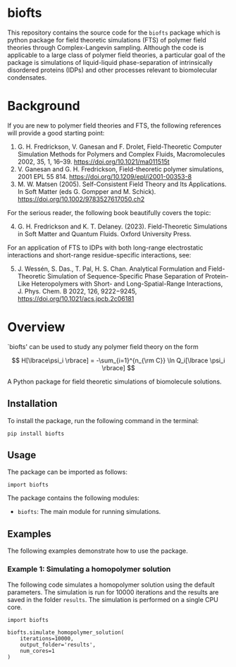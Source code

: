 # biofts

This repository contains the source code for the `biofts` package which is python package for field theoretic simulations (FTS) of polymer field theories through Complex-Langevin sampling. Although the code is applicable to a large class of polymer field theories, a particular goal of the package is simulations of liquid-liquid phase-separation of intrinsically disordered proteins (IDPs) and other processes relevant to biomolecular condensates. 

# Background

If you are new to polymer field theories and FTS, the following references will provide a good starting point:

1. G. H. Fredrickson, V. Ganesan and F. Drolet, Field-Theoretic Computer Simulation Methods for Polymers and Complex Fluids, Macromolecules 2002, 35, 1, 16–39. <hlink>https://doi.org/10.1021/ma011515t</hlink>
2. V. Ganesan and G. H. Fredrickson, Field-theoretic polymer simulations, 2001 EPL 55 814. <hlink>https://doi.org/10.1209/epl/i2001-00353-8</hlink>
3. M. W. Matsen (2005). Self-Consistent Field Theory and Its Applications. In Soft Matter (eds G. Gompper and M. Schick). <hlink>https://doi.org/10.1002/9783527617050.ch2</hlink>

For the serious reader, the following book beautifully covers the topic:

4.  G. H. Fredrickson and K. T. Delaney. (2023). Field-Theoretic Simulations in Soft Matter and Quantum Fluids. Oxford University Press.

For an application of FTS to IDPs with both long-range electrostatic interactions and short-range residue-specific interactions, see:

5. J. Wessén, S. Das., T. Pal, H. S. Chan. Analytical Formulation and Field-Theoretic Simulation of Sequence-Specific Phase Separation of Protein-Like Heteropolymers with Short- and Long-Spatial-Range Interactions, J. Phys. Chem. B 2022, 126, 9222−9245, <hlink>https://doi.org/10.1021/acs.jpcb.2c06181</hlink>

# Overview

`biofts' can be used to study any polymer field theory on the form

$$
H[\lbrace\psi_i \rbrace] = -\sum_{i=1}^{n_{\rm C}} \ln Q_i[\lbrace \psi_i \rbrace] 
$$




A Python package for field theoretic simulations of biomolecule solutions. 

## Installation
To install the package, run the following command in the terminal:
```
pip install biofts
```
## Usage
The package can be imported as follows:
```
import biofts
```
The package contains the following modules:
* `biofts`: The main module for running simulations.


## Examples
The following examples demonstrate how to use the package.

### Example 1: Simulating a homopolymer solution

The following code simulates a homopolymer solution using the default parameters. The simulation is run for 10000 iterations and the results are saved in the folder `results`. The simulation is performed on a single CPU core.
```
import biofts

biofts.simulate_homopolymer_solution(
    iterations=10000,
    output_folder='results',
    num_cores=1
)
```
